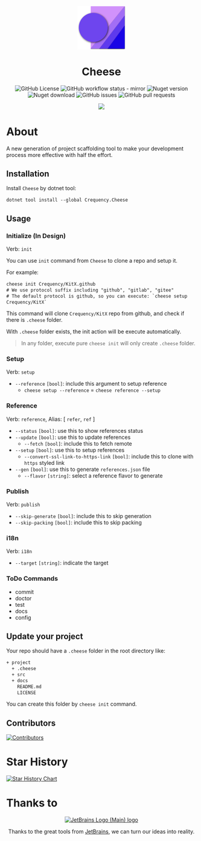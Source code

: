﻿<p align="center">
  <a href="#" target="_blank" rel="noopener noreferrer">
    <img width="128" src="https://raw.githubusercontent.com/Crequency/Cheese/main/Cheese/icon.png" alt="Cheese Logo"/>
  </a>
</p>

<h1 align="center">Cheese</h1>

<p align="center">
  <img alt="GitHub License" src="https://img.shields.io/github/license/Crequency/Cheese"/>
  <img alt="GitHub workflow status - mirror" src="https://img.shields.io/github/actions/workflow/status/Crequency/Cheese/mirror.yml?label=mirror"/>
  <img alt="Nuget version" src="https://img.shields.io/nuget/v/Cheese">
  <img alt="Nuget download" src="https://img.shields.io/nuget/dt/Cheese">
  <img alt="GitHub issues" src="https://img.shields.io/github/issues/Crequency/Cheese">
  <img alt="GitHub pull requests" src="https://img.shields.io/github/issues-pr/Crequency/Cheese">
</p>

<p align="center">
  <img src="https://profile-counter.glitch.me/Crequency-Cheese/count.svg">
</p>

# About

A new generation of project scaffolding tool to make your development process more effective with half the effort.

## Installation

Install `Cheese` by dotnet tool:

```shell
dotnet tool install --global Crequency.Cheese
```

## Usage

### Initialize (In Design)

Verb: `init`

You can use `init` command from `Cheese` to clone a repo and setup it.

For example:

```shell
cheese init Crequency/KitX.github
# We use protocol suffix including "github", "gitlab", "gitee"
# The default protocol is github, so you can execute: `cheese setup Crequency/KitX`
```

This command will clone `Crequency/KitX` repo from github, and check if there is `.cheese` folder.

With `.cheese` folder exists, the init action will be execute automatically.

> In any folder, execute pure `cheese init` will only create `.cheese` folder.

### Setup

Verb: `setup`

- `--reference` `[bool]`: include this argument to setup reference
  - `cheese setup --reference` = `cheese reference --setup`

### Reference

Verb: `reference`, Alias: [ `refer`, `ref` ]

- `--status` `[bool]`: use this to show references status
- `--update` `[bool]`: use this to update references
  - `--fetch` `[bool]`: include this to fetch remote
- `--setup` `[bool]`: use this to setup references
  - `--convert-ssl-link-to-https-link` `[bool]`: include this to clone with `https` styled link
- `--gen` `[bool]`: use this to generate `references.json` file
  - `--flavor` `[string]`: select a reference flavor to generate

### Publish

Verb: `publish`

- `--skip-generate` `[bool]`: include this to skip generation
- `--skip-packing` `[bool]`: include this to skip packing

### i18n

Verb: `i18n`

- `--target` `[string]`: indicate the target

### ToDo Commands

- commit
- doctor
- test
- docs
- config

## Update your project

Your repo should have a `.cheese` folder in the root directory like:

```text
+ project
  + .cheese
  + src
  + docs
    README.md
    LICENSE
```

You can create this folder by `cheese init` command.

## Contributors

[![Contributors](https://contrib.rocks/image?repo=Crequency/Cheese)](https://github.com/Crequency/Cheese/graphs/contributors)

# Star History

[![Star History Chart](https://starchart.cc/Crequency/Cheese.svg?variant=adaptive)](https://starchart.cc/Crequency/Cheese)

# Thanks to

<p align="center">
  <a href="https://www.jetbrains.com/" target="_blank" rel="noopener noreferrer">
    <img width="128" src="https://resources.jetbrains.com/storage/products/company/brand/logos/jb_beam.svg" alt="JetBrains Logo (Main) logo">
  </a>
</p>

<p align="center">
    Thanks to the great tools from <a href="https://www.jetbrains.com/" target="_blank">JetBrains</a>, we can turn our ideas into reality.
</p>
